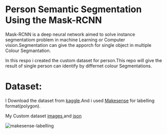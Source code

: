 # Person Semantic Segmentation Using the Mask-RCNN

Mask-RCNN is a deep neural network aimed to solve instance segmentatiom problem in machine Learning or Computer vision.Segmentation can give the apporch for single object in multiple Colour Segmantation.


In this respo i created the custom dataset for person.This repo will give the result of single person can identify by differnet colour Segmentations.

# Dataset:
I Download the dataset from <a href="https://www.kaggle.com/karthika95/pedestrian-detection">kaggle</a>.And i used <a href="https://www.makesense.ai/">Makesense</a> for labelling format(polygon).

My Custom dataset <a href="https://drive.google.com/drive/folders/1k8GU1cUBCREZ1RT87HRkM4pL6PMJFTW9?usp=sharing">images </a> and <a href="https://drive.google.com/drive/folders/1Rab_AheNG93SnbSUG6wQQnNU3p9fxAAm?usp=sharing">json </a>


![makesense-labelling](https://user-images.githubusercontent.com/67773609/130323780-fd2926e6-60da-4150-8154-198d67368ab7.png)

